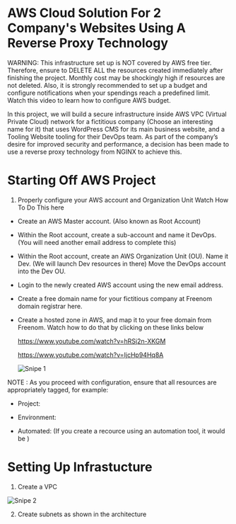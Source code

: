 # AWS Cloud Solution For 2 Company's Websites Using A Reverse Proxy Technology

WARNING: This infrastructure set up is NOT covered by AWS free tier. Therefore, ensure to DELETE ALL the resources created immediately after finishing the project. Monthly cost may be shockingly high if resources are not deleted. Also, it is strongly recommended to set up a budget and configure notifications when your spendings reach a predefined limit. Watch this video to learn how to configure AWS budget.

In this project, we will build a secure infrastructure inside AWS VPC (Virtual Private Cloud) network for a fictitious company (Choose an interesting name for it) that uses WordPress CMS for its main business website, and a Tooling Website tooling for their DevOps team. As part of the company’s desire for improved security and performance, a decision has been made to use a reverse proxy technology from NGINX to achieve this.

# Starting Off AWS Project

1. Properly configure your AWS account and Organization Unit Watch How To Do This here
   
- Create an AWS Master account. (Also known as Root Account)

- Within the Root account, create a sub-account and name it DevOps. (You will need another email address to complete this)

- Within the Root account, create an AWS Organization Unit (OU). Name it Dev. (We will launch Dev resources in there) Move the DevOps account into the Dev OU.

- Login to the newly created AWS account using the new email address.

- Create a free domain name for your fictitious company at Freenom domain registrar here.

- Create a hosted zone in AWS, and map it to your free domain from Freenom. Watch how to do that by clicking on these links below

  https://www.youtube.com/watch?v=hRSj2n-XKGM

  https://www.youtube.com/watch?v=IjcHp94Hq8A

  ![Snipe 1](https://github.com/Mirahkeyz/Darey.io-Projects/assets/134533695/ae2ede73-03ce-4af1-9c2e-575182b847bf)

NOTE : As you proceed with configuration, ensure that all resources are appropriately tagged, for example:

- Project:<Give your project a name>

- Environment:<dev>

- Automated: (If you create a recource using an automation tool, it would be )
 
 # Setting Up Infrastucture

 1. Create a VPC

 ![Snipe 2](https://github.com/Mirahkeyz/Darey.io-Projects/assets/134533695/c3fa559b-8e4e-4aaa-aaa4-13605712f062)

 2. Create subnets as shown in the architecture



























  
